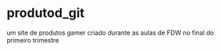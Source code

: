 #  <h1 aling="center">produtod_git</h1>
um site de  produtos gamer criado durante as aulas de FDW no final do primeiro trimestre